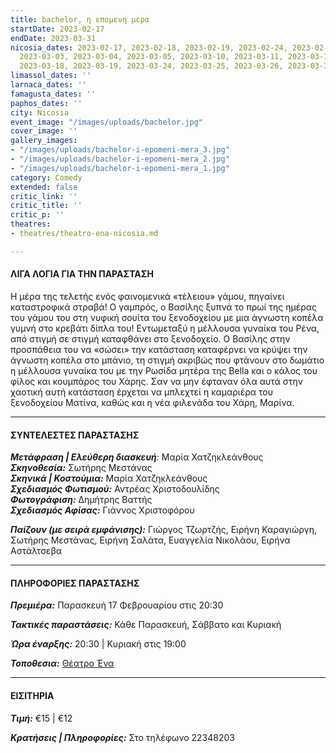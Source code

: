 ```yaml
---
title: bachelor, η επομενη μερα
startDate: 2023-02-17
endDate: 2023-03-31
nicosia_dates: 2023-02-17, 2023-02-18, 2023-02-19, 2023-02-24, 2023-02-25, 2023-02-26,
  2023-03-03, 2023-03-04, 2023-03-05, 2023-03-10, 2023-03-11, 2023-03-12, 2023-03-17,
  2023-03-18, 2023-03-19, 2023-03-24, 2023-03-25, 2023-03-26, 2023-03-31
limassol_dates: ''
larnaca_dates: ''
famagusta_dates: ''
paphos_dates: ''
city: Nicosia
event_image: "/images/uploads/bachelor.jpg"
cover_image: ''
gallery_images:
- "/images/uploads/bachelor-i-epomeni-mera_3.jpg"
- "/images/uploads/bachelor-i-epomeni-mera_2.jpg"
- "/images/uploads/bachelor-i-epomeni-mera_1.jpg"
category: Comedy
extended: false
critic_link: ''
critic_title: ''
critic_p: ''
theatres:
- theatres/theatro-ena-nicosia.md

---
```

#### ΛΙΓΑ ΛΟΓΙΑ ΓΙΑ ΤΗΝ ΠΑΡΑΣΤΑΣΗ

​Η μέρα της τελετής ενός φαινομενικά «τέλειου» γάμου, πηγαίνει καταστροφικά στραβά! Ο γαμπρός, o Βασίλης ξυπνά το πρωί της ημέρας του γάμου του στη νυφική σουίτα του ξενοδοχείου με μια άγνωστη κοπέλα γυμνή στο κρεβάτι δίπλα του! Εντωμεταξύ η μέλλουσα γυναίκα του Ρένα, από στιγμή σε στιγμή καταφθάνει στο ξενοδοχείο. Ο Βασίλης στην προσπάθεια του να «σώσει» την κατάσταση καταφέρνει να κρύψει την άγνωστη κοπέλα στο μπάνιο, τη στιγμή ακριβώς που φτάνουν στο δωμάτιο η μέλλουσα γυναίκα του με την Ρωσίδα μητέρα της Bella και ο κάλος του φίλος και κουμπάρος του Χάρης. Σαν να μην έφταναν όλα αυτά στην χαοτική αυτή κατάσταση έρχεται να μπλεχτεί η καμαριέρα του ξενοδοχείου Ματίνα, καθώς και η νέα φιλενάδα του Χάρη, Μαρίνα.

***

#### ΣΥΝΤΕΛΕΣΤΕΣ ΠΑΡΑΣΤΑΣΗΣ

**_Μετάφραση | Ελεύθερη διασκευή_**_:_ Μαρία Χατζηκλεάνθους  
**_Σκηνοθεσία:_** Σωτήρης Μεστάνας  
**_Σκηνικά | Κοστούμια:_** Μαρία Χατζηκλεάνθους  
**_Σχεδιασμός Φωτισμού:_** Αντρέας Χριστοδουλίδης  
**_Φωτογράφιση:_** Δημήτρης Βαττής  
**_Σχεδιασμός Αφίσας:_** Γιάννος Χριστοφόρου

**_Παίζουν (με σειρά εμφάνισης):_** Γιώργος Τζωρτζής, Ειρήνη Καραγιώργη, Σωτήρης Μεστάνας, Ειρήνη Σαλάτα, Ευαγγελία Νικολάου, Ειρήνα Αστάλτσεβα

***

#### ΠΛΗΡΟΦΟΡΙΕΣ ΠΑΡΑΣΤΑΣΗΣ

**_Πρεμιέρα:_** Παρασκευή 17 Φεβρουαρίου στις 20:30

**_Τακτικές παραστάσεις:_** Κάθε Παρασκευή, Σάββατο και Κυριακή

**_Ώρα έναρξης:_** 20:30 | Κυριακή στις 19:00

**_Τοποθεσια:_** [Θέατρο Ένα](?#map)

***

#### ΕΙΣΙΤΗΡΙΑ

**_Τιμή:_** €15 | €12

**_Κρατήσεις | Πληροφορίες:_** Στο τηλέφωνο 22348203
